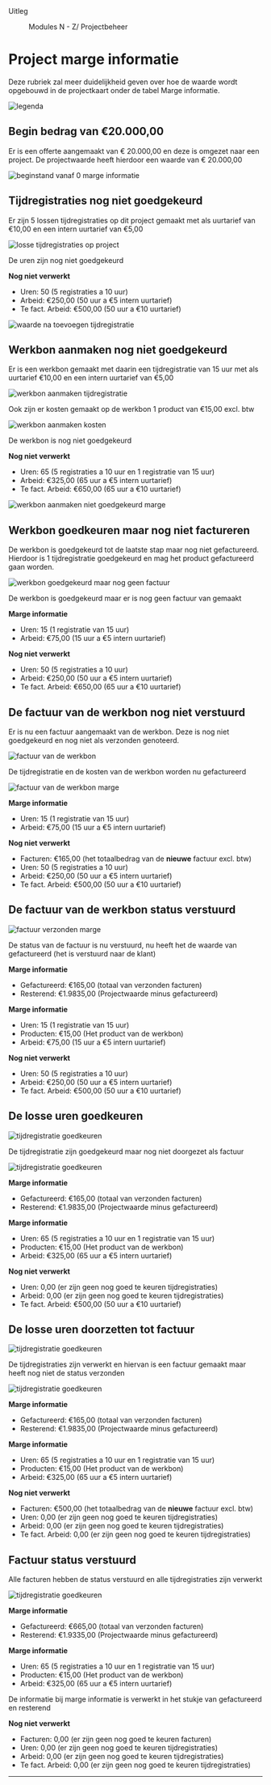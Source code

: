 <properties>
	<page>
		<title>uitleg</title>
		<description>Uitleg</description>
	</page>
	<menu>
		<position>Modules N - Z/ Projectbeheer</position>
		<title>Project marge informatie</title>
	</menu>
</properties>

# Project marge informatie #

Deze rubriek zal meer duidelijkheid geven over hoe de waarde wordt opgebouwd in de projectkaart onder de tabel Marge informatie.

![legenda](images/legenda-projectinformatie.jpg)

## Begin bedrag van €20.000,00 ##

Er is een offerte aangemaakt van € 20.000,00 en deze is omgezet naar een project.
De projectwaarde heeft hierdoor een waarde van € 20.000,00

![beginstand vanaf 0 marge informatie](images/begin-saldo.png)

## Tijdregistraties nog niet goedgekeurd ##

Er zijn 5 lossen tijdregistraties op dit project gemaakt met als uurtarief van €10,00 en een intern uurtarief van €5,00

![losse tijdregistraties op project](images/tijdregistratie-los.png)

<div class="tip">
De uren zijn nog niet goedgekeurd
</div>

**Nog niet verwerkt**

- Uren: 50 (5 registraties a 10 uur)
- Arbeid: €250,00 (50 uur a €5 intern uurtarief)
- Te fact. Arbeid: €500,00 (50 uur a €10 uurtarief)

![waarde na toevoegen tijdregistratie](images/waarde-toevoegen-tijdregistratie.png)

## Werkbon aanmaken nog niet goedgekeurd ##

Er is een werkbon gemaakt met daarin een tijdregistratie van 15 uur met als uurtarief €10,00 en een intern uurtarief van €5,00

![werkbon aanmaken tijdregistratie](images/werkbon-tijd.png)

Ook zijn er kosten gemaakt op de werkbon 1 product van €15,00 excl. btw

![werkbon aanmaken kosten](images/werkbon-kosten.png)

<div class="tip">
De werkbon is nog niet goedgekeurd
</div>

**Nog niet verwerkt**

- Uren: 65 (5 registraties a 10 uur en 1 registratie van 15 uur)
- Arbeid: €325,00 (65 uur a €5 intern uurtarief)
- Te fact. Arbeid: €650,00 (65 uur a €10 uurtarief)

![werkbon aanmaken niet goedgekeurd marge](images/werkbon-aanmaken.png)

## Werkbon goedkeuren maar nog niet factureren ##

De werkbon is goedgekeurd tot de laatste stap maar nog niet gefactureerd. Hierdoor is 1 tijdregistratie goedgekeurd en mag het product gefactureerd gaan worden.

![werkbon goedgekeurd maar nog geen factuur](images/werkbon-goedgekeurd.png)

<div class="tip">
De werkbon is goedgekeurd maar er is nog geen factuur van gemaakt
</div>

**Marge informatie**

- Uren: 15 (1 registratie van 15 uur)
- Arbeid: €75,00 (15 uur a €5 intern uurtarief)

**Nog niet verwerkt**

- Uren: 50 (5 registraties a 10 uur)
- Arbeid: €250,00 (50 uur a €5 intern uurtarief)
- Te fact. Arbeid: €650,00 (65 uur a €10 uurtarief)

## De factuur van de werkbon nog niet verstuurd ##

Er is nu een factuur aangemaakt van de werkbon. Deze is nog niet goedgekeurd en nog niet als verzonden genoteerd.

![factuur van de werkbon](images/werkbon-factuur.png)

<div class="tip">
De tijdregistratie en de kosten van de werkbon worden nu gefactureerd
</div>

![factuur van de werkbon marge](images/werkbon-factuur-marge.png)

**Marge informatie**

- Uren: 15 (1 registratie van 15 uur)
- Arbeid: €75,00 (15 uur a €5 intern uurtarief)

**Nog niet verwerkt**

- Facturen: €165,00 (het totaalbedrag van de **nieuwe** factuur excl. btw)
- Uren: 50 (5 registraties a 10 uur)
- Arbeid: €250,00 (50 uur a €5 intern uurtarief)
- Te fact. Arbeid: €500,00 (50 uur a €10 uurtarief)

## De factuur van de werkbon status verstuurd ##

![factuur verzonden marge](images/werbon-verstuurd-marge.png)

<div class="tip">
De status van de factuur is nu verstuurd, nu heeft het de waarde van gefactureerd (het is verstuurd naar de klant)
</div>

**Marge informatie**

- Gefactureerd: €165,00 (totaal van verzonden facturen)
- Resterend: €1.9835,00 (Projectwaarde minus gefactureerd)

**Marge informatie**

- Uren: 15 (1 registratie van 15 uur)
- Producten: €15,00 (Het product van de werkbon)
- Arbeid: €75,00 (15 uur a €5 intern uurtarief)

**Nog niet verwerkt**

- Uren: 50 (5 registraties a 10 uur)
- Arbeid: €250,00 (50 uur a €5 intern uurtarief)
- Te fact. Arbeid: €500,00 (50 uur a €10 uurtarief)

## De losse uren goedkeuren ##

![tijdregistratie goedkeuren ](images/tijdregistratie-los-goedgekeurd.png)

<div class="tip">
De tijdregistratie zijn goedgekeurd maar nog niet doorgezet als factuur
</div>

![tijdregistratie goedkeuren ](images/losse-uren-goedkeuren.png)

**Marge informatie**

- Gefactureerd: €165,00 (totaal van verzonden facturen)
- Resterend: €1.9835,00 (Projectwaarde minus gefactureerd)

**Marge informatie**

- Uren: 65 (5 registraties a 10 uur en 1 registratie van 15 uur)
- Producten: €15,00 (Het product van de werkbon)
- Arbeid: €325,00 (65 uur a €5 intern uurtarief)

**Nog niet verwerkt**

- Uren: 0,00 (er zijn geen nog goed te keuren tijdregistraties)
- Arbeid: 0,00 (er zijn geen nog goed te keuren tijdregistraties)
- Te fact. Arbeid: €500,00 (50 uur a €10 uurtarief)

## De losse uren doorzetten tot factuur ##

![tijdregistratie goedkeuren ](images/factuur-losse-registraties.png)

<div class="tip">
De tijdregistraties zijn verwerkt en hiervan is een factuur gemaakt maar heeft nog niet de status verzonden
</div>

![tijdregistratie goedkeuren ](images/marge-goedgekeurde-tijd.png)

**Marge informatie**

- Gefactureerd: €165,00 (totaal van verzonden facturen)
- Resterend: €1.9835,00 (Projectwaarde minus gefactureerd)

**Marge informatie**

- Uren: 65 (5 registraties a 10 uur en 1 registratie van 15 uur)
- Producten: €15,00 (Het product van de werkbon)
- Arbeid: €325,00 (65 uur a €5 intern uurtarief)

**Nog niet verwerkt**

- Facturen: €500,00 (het totaalbedrag van de **nieuwe** factuur excl. btw)
- Uren: 0,00 (er zijn geen nog goed te keuren tijdregistraties)
- Arbeid: 0,00 (er zijn geen nog goed te keuren tijdregistraties)
- Te fact. Arbeid: 0,00 (er zijn geen nog goed te keuren tijdregistraties)

## Factuur status verstuurd ##

<div class="tip">
Alle facturen hebben de status verstuurd en alle tijdregistraties zijn verwerkt
</div>

![tijdregistratie goedkeuren ](images/eind-saldo.png)

**Marge informatie**

- Gefactureerd: €665,00 (totaal van verzonden facturen)
- Resterend: €1.9335,00 (Projectwaarde minus gefactureerd)

**Marge informatie**

- Uren: 65 (5 registraties a 10 uur en 1 registratie van 15 uur)
- Producten: €15,00 (Het product van de werkbon)
- Arbeid: €325,00 (65 uur a €5 intern uurtarief)

<div class="tip">
De informatie bij marge informatie is verwerkt in het stukje van gefactureerd en resterend
</div>

**Nog niet verwerkt**

- Facturen: 0,00 (er zijn geen nog goed te keuren facturen)
- Uren: 0,00 (er zijn geen nog goed te keuren tijdregistraties)
- Arbeid: 0,00 (er zijn geen nog goed te keuren tijdregistraties)
- Te fact. Arbeid: 0,00 (er zijn geen nog goed te keuren tijdregistraties)

-------
